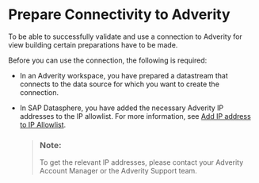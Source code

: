<!-- loioa37a758eba3340f7a021d7e04af62c4c -->

# Prepare Connectivity to Adverity

To be able to successfully validate and use a connection to Adverity for view building certain preparations have to be made.

Before you can use the connection, the following is required:

-   In an Adverity workspace, you have prepared a datastream that connects to the data source for which you want to create the connection.

-   In SAP Datasphere, you have added the necessary Adverity IP addresses to the IP allowlist. For more information, see [Add IP address to IP Allowlist](add-ip-address-to-ip-allowlist-a3c2145.md).

    > ### Note:  
    > To get the relevant IP addresses, please contact your Adverity Account Manager or the Adverity Support team.



